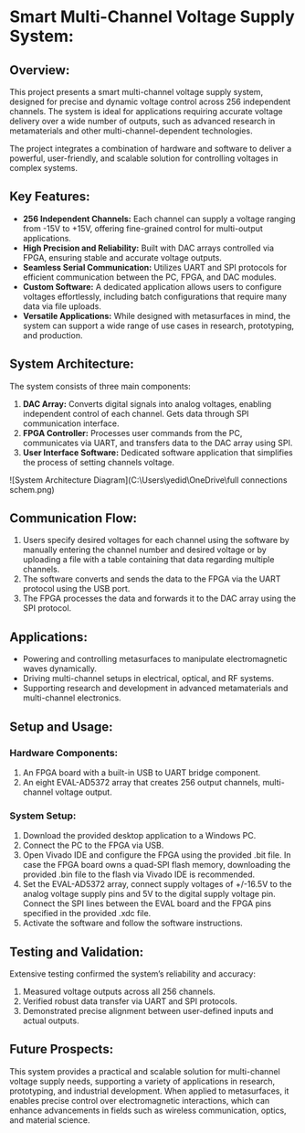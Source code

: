 # **Smart Multi-Channel Voltage Supply System:**

## **Overview:**
This project presents a smart multi-channel voltage supply system, designed for precise and dynamic voltage control across 256 independent channels. The system is ideal for applications requiring accurate voltage delivery over a wide number of outputs, such as advanced research in metamaterials and other multi-channel-dependent technologies.

The project integrates a combination of hardware and software to deliver a powerful, user-friendly, and scalable solution for controlling voltages in complex systems.

## **Key Features:**
- **256 Independent Channels:** Each channel can supply a voltage ranging from -15V to +15V, offering fine-grained control for multi-output applications.  
- **High Precision and Reliability:** Built with DAC arrays controlled via FPGA, ensuring stable and accurate voltage outputs.  
- **Seamless Serial Communication:** Utilizes UART and SPI protocols for efficient communication between the PC, FPGA, and DAC modules.  
- **Custom Software:** A dedicated application allows users to configure voltages effortlessly, including batch configurations that require many data via file uploads.  
- **Versatile Applications:** While designed with metasurfaces in mind, the system can support a wide range of use cases in research, prototyping, and production.  

## **System Architecture:**
The system consists of three main components:  
1. **DAC Array:** Converts digital signals into analog voltages, enabling independent control of each channel. Gets data through SPI communication interface.   
2. **FPGA Controller:** Processes user commands from the PC, communicates via UART, and transfers data to the DAC array using SPI.  
3. **User Interface Software:** Dedicated software application that simplifies the process of setting channels voltage.

![System Architecture Diagram](C:\Users\yedid\OneDrive\full connections schem.png)

## **Communication Flow:**
1. Users specify desired voltages for each channel using the software by manually entering the channel number and desired voltage or by uploading a file with a table containing that data regarding multiple channels.  
2. The software converts and sends the data to the FPGA via the UART protocol using the USB port.  
3. The FPGA processes the data and forwards it to the DAC array using the SPI protocol.  

## **Applications:**
- Powering and controlling metasurfaces to manipulate electromagnetic waves dynamically.
- Driving multi-channel setups in electrical, optical, and RF systems.
- Supporting research and development in advanced metamaterials and multi-channel electronics.

## **Setup and Usage:**
### **Hardware Components:**
1. An FPGA board with a built-in USB to UART bridge component.  
2. An eight EVAL-AD5372 array that creates 256 output channels, multi-channel voltage output.  

### **System Setup:**
1. Download the provided desktop application to a Windows PC.  
2. Connect the PC to the FPGA via USB.  
3. Open Vivado IDE and configure the FPGA using the provided .bit file. In case the FPGA board owns a quad-SPI flash memory, downloading the provided .bin file to the flash via Vivado IDE is recommended.  
4. Set the EVAL-AD5372 array, connect supply voltages of +/-16.5V to the analog voltage supply pins and 5V to the digital supply voltage pin. Connect the SPI lines between the EVAL board and the FPGA pins specified in the provided .xdc file.  
5. Activate the software and follow the software instructions.  

## **Testing and Validation:**
Extensive testing confirmed the system’s reliability and accuracy:
1. Measured voltage outputs across all 256 channels.
2. Verified robust data transfer via UART and SPI protocols.
3. Demonstrated precise alignment between user-defined inputs and actual outputs.

## **Future Prospects:**
This system provides a practical and scalable solution for multi-channel voltage supply needs, supporting a variety of applications in research, prototyping, and industrial development. When applied to metasurfaces, it enables precise control over electromagnetic interactions, which can enhance advancements in fields such as wireless communication, optics, and material science.

